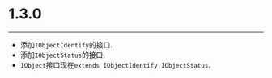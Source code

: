 # 1.3.0

---

* 添加`IObjectIdentify`的接口.
* 添加`IObjectStatus`的接口.
* `IObject`接口现在`extends IObjectIdentify,IObjectStatus`.